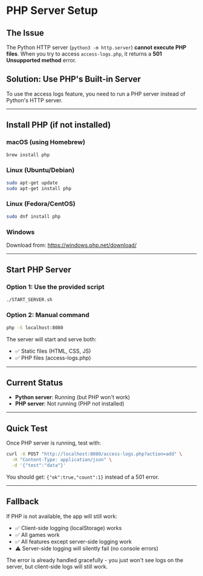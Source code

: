 # PHP Server Setup

## The Issue

The Python HTTP server (`python3 -m http.server`) **cannot execute PHP files**. When you try to access `access-logs.php`, it returns a **501 Unsupported method** error.

## Solution: Use PHP's Built-in Server

To use the access logs feature, you need to run a PHP server instead of Python's HTTP server.

---

## Install PHP (if not installed)

### macOS (using Homebrew)
```bash
brew install php
```

### Linux (Ubuntu/Debian)
```bash
sudo apt-get update
sudo apt-get install php
```

### Linux (Fedora/CentOS)
```bash
sudo dnf install php
```

### Windows
Download from: https://windows.php.net/download/

---

## Start PHP Server

### Option 1: Use the provided script
```bash
./START_SERVER.sh
```

### Option 2: Manual command
```bash
php -S localhost:8080
```

The server will start and serve both:
- ✅ Static files (HTML, CSS, JS)
- ✅ PHP files (access-logs.php)

---

## Current Status

- **Python server**: Running (but PHP won't work)
- **PHP server**: Not running (PHP not installed)

---

## Quick Test

Once PHP server is running, test with:

```bash
curl -X POST "http://localhost:8080/access-logs.php?action=add" \
  -H "Content-Type: application/json" \
  -d '{"test":"data"}'
```

You should get: `{"ok":true,"count":1}` instead of a 501 error.

---

## Fallback

If PHP is not available, the app will still work:
- ✅ Client-side logging (localStorage) works
- ✅ All games work
- ✅ All features except server-side logging work
- ⚠️ Server-side logging will silently fail (no console errors)

The error is already handled gracefully - you just won't see logs on the server, but client-side logs will still work.

